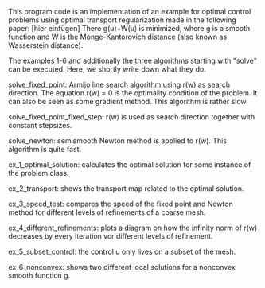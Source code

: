 This program code is an implementation of an example for optimal control problems using optimal transport regularization made in the following paper:
[hier einfügen]
There g(u)+W(u) is minimized,
where g is a smooth function and W is the Monge-Kantorovich distance (also known as Wasserstein distance).

The examples 1-6 and additionally the three algorithms starting with "solve" can be executed.
Here, we shortly write down what they do.

solve_fixed_point: Armijo line search algorithm using r(w) as search direction. The equation r(w) = 0 is the optimality condition of the problem. It can also be seen as some gradient method. This algorithm is rather slow.

solve_fixed_point_fixed_step: r(w) is used as search direction together with constant stepsizes.

solve_newton: semismooth Newton method is applied to r(w). This algorithm is quite fast.

ex_1_optimal_solution: calculates the optimal solution for some instance of the problem class.

ex_2_transport: shows the transport map related to the optimal solution.

ex_3_speed_test: compares the speed of the fixed point and Newton method for different levels of refinements of a coarse mesh.

ex_4_different_refinements: plots a diagram on how the infinity norm of r(w) decreases by every iteration vor different levels of refinement. 

ex_5_subset_control: the control u only lives on a subset of the mesh.

ex_6_nonconvex: shows two different local solutions for a nonconvex smooth function g.
